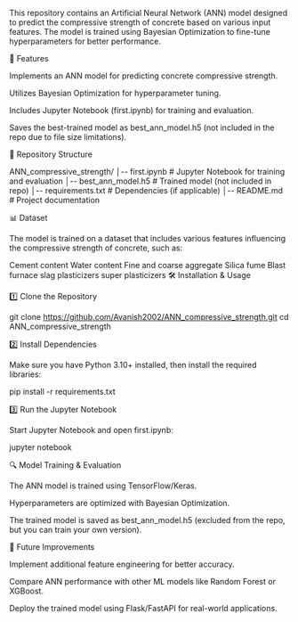 This repository contains an Artificial Neural Network (ANN) model designed to predict the compressive strength of concrete based on various input features. The model is trained using Bayesian Optimization to fine-tune hyperparameters for better performance.

🚀 Features

Implements an ANN model for predicting concrete compressive strength.

Utilizes Bayesian Optimization for hyperparameter tuning.

Includes Jupyter Notebook (first.ipynb) for training and evaluation.

Saves the best-trained model as best_ann_model.h5 (not included in the repo due to file size limitations).

📂 Repository Structure

ANN_compressive_strength/
│-- first.ipynb       # Jupyter Notebook for training and evaluation
│-- best_ann_model.h5 # Trained model (not included in repo)
│-- requirements.txt  # Dependencies (if applicable)
│-- README.md         # Project documentation

📊 Dataset

The model is trained on a dataset that includes various features influencing the compressive strength of concrete, such as:

Cement content
Water content
Fine and coarse aggregate
Silica fume
Blast furnace slag
plasticizers
super plasticizers
🛠 Installation & Usage

1️⃣ Clone the Repository

git clone https://github.com/Avanish2002/ANN_compressive_strength.git
cd ANN_compressive_strength

2️⃣ Install Dependencies

Make sure you have Python 3.10+ installed, then install the required libraries:

pip install -r requirements.txt

3️⃣ Run the Jupyter Notebook

Start Jupyter Notebook and open first.ipynb:

jupyter notebook

🔍 Model Training & Evaluation

The ANN model is trained using TensorFlow/Keras.

Hyperparameters are optimized with Bayesian Optimization.

The trained model is saved as best_ann_model.h5 (excluded from the repo, but you can train your own version).

📌 Future Improvements

Implement additional feature engineering for better accuracy.

Compare ANN performance with other ML models like Random Forest or XGBoost.

Deploy the trained model using Flask/FastAPI for real-world applications.

